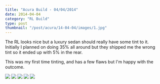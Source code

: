 ```yaml
---
title: "Acura Build - 04/04/2014"
date: 2014-04-04
category: "RL Build"
type: post
thumbnail: "/post/acura/14-04-04/images/1.jpg"
---
```


The RL looks nice but a luxury sedan should really have some tint to it. Initially I planned on doing 35% all around but they shipped me the wrong tint so it ended up with 5% in the rear.

This was my first time tinting, and has a few flaws but I'm happy with the outcome.

![](images/1.jpg)
![](images/2.jpg)
![](images/3.jpg)
![](images/4.jpg)
![](images/5.jpg)
